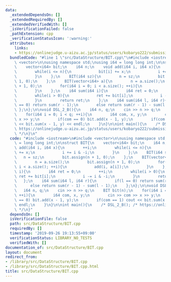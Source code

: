 ```yaml
---
data:
  _extendedDependsOn: []
  _extendedRequiredBy: []
  _extendedVerifiedWith: []
  _isVerificationFailed: false
  _pathExtension: cpp
  _verificationStatusIcon: ':warning:'
  attributes:
    links:
    - https://onlinejudge.u-aizu.ac.jp/status/users/kobaryo222/submissions/1/DSL_2_B/judge/3893779/C++14
  bundledCode: "#line 1 \"src/DataStructure/BIT.cpp\"\n#include <iostream>\n#include\
    \ <vector>\n\nusing namespace std;\nusing i64 = long long int;\n\nstruct BIT{\n\
    \    vector<i64> bit;\n    i64 n;\n    void add(i64 i, i64 x){\n        ++i;\n\
    \        while(i <= n){\n            bit[i] += x;\n            i += i & -i;\n\
    \        }\n    };\n    BIT(i64 sz){\n        n = sz;\n        bit.assign(n +\
    \ 1, 0);\n    };\n    BIT(vector<i64> a){\n        n = a.size();\n        bit.assign(n\
    \ + 1, 0);\n        for(i64 i = 0; i < a.size(); ++i){\n            add(i, a[i]);\n\
    \        }\n    };\n    i64 sum(i64 i){\n        i64 ret = 0;\n        ++i;\n\
    \        while(i > 0){\n            ret += bit[i];\n            i -= i & -i;\n\
    \        }\n        return ret;\n    };\n    i64 sum(i64 l, i64 r){\n        if(l\
    \ == 0) return sum(r - 1);\n        else return sum(r - 1) - sum(l - 1);\n   \
    \ };\n};\n\nvoid DSL_2_B(){\n    i64 n, q;\n    cin >> n >> q;\n    BIT bit(n);\n\
    \    for(i64 i = 0; i < q; ++i){\n        i64 com, x, y;\n        cin >> com >>\
    \ x >> y;\n        if(com == 0) bit.add(x - 1, y);\n        if(com == 1) cout\
    \ << bit.sum(x - 1, y) << endl;\n    }\n}\n\nint main(){\n    /* DSL_2_B(); /*\
    \ https://onlinejudge.u-aizu.ac.jp/status/users/kobaryo222/submissions/1/DSL_2_B/judge/3893779/C++14\
    \ */\n}\n"
  code: "#include <iostream>\n#include <vector>\n\nusing namespace std;\nusing i64\
    \ = long long int;\n\nstruct BIT{\n    vector<i64> bit;\n    i64 n;\n    void\
    \ add(i64 i, i64 x){\n        ++i;\n        while(i <= n){\n            bit[i]\
    \ += x;\n            i += i & -i;\n        }\n    };\n    BIT(i64 sz){\n     \
    \   n = sz;\n        bit.assign(n + 1, 0);\n    };\n    BIT(vector<i64> a){\n\
    \        n = a.size();\n        bit.assign(n + 1, 0);\n        for(i64 i = 0;\
    \ i < a.size(); ++i){\n            add(i, a[i]);\n        }\n    };\n    i64 sum(i64\
    \ i){\n        i64 ret = 0;\n        ++i;\n        while(i > 0){\n           \
    \ ret += bit[i];\n            i -= i & -i;\n        }\n        return ret;\n \
    \   };\n    i64 sum(i64 l, i64 r){\n        if(l == 0) return sum(r - 1);\n  \
    \      else return sum(r - 1) - sum(l - 1);\n    };\n};\n\nvoid DSL_2_B(){\n \
    \   i64 n, q;\n    cin >> n >> q;\n    BIT bit(n);\n    for(i64 i = 0; i < q;\
    \ ++i){\n        i64 com, x, y;\n        cin >> com >> x >> y;\n        if(com\
    \ == 0) bit.add(x - 1, y);\n        if(com == 1) cout << bit.sum(x - 1, y) <<\
    \ endl;\n    }\n}\n\nint main(){\n    /* DSL_2_B(); /* https://onlinejudge.u-aizu.ac.jp/status/users/kobaryo222/submissions/1/DSL_2_B/judge/3893779/C++14\
    \ */\n}"
  dependsOn: []
  isVerificationFile: false
  path: src/DataStructure/BIT.cpp
  requiredBy: []
  timestamp: '2019-09-26 19:13:55+09:00'
  verificationStatus: LIBRARY_NO_TESTS
  verifiedWith: []
documentation_of: src/DataStructure/BIT.cpp
layout: document
redirect_from:
- /library/src/DataStructure/BIT.cpp
- /library/src/DataStructure/BIT.cpp.html
title: src/DataStructure/BIT.cpp
---
```

